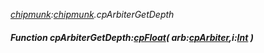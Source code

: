 _[chipmunk](../../modules/chipmunk/chipmunk-module.md):[chipmunk](../../modules/chipmunk/chipmunk-module.md).cpArbiterGetDepth_
##### Function cpArbiterGetDepth:[cpFloat](../../modules/chipmunk/chipmunk-cpfloat.md)( arb:[cpArbiter](../../modules/chipmunk/chipmunk-cparbiter.md),i:[Int](../../modules/wonkey/wonkey-types-int.md) )
